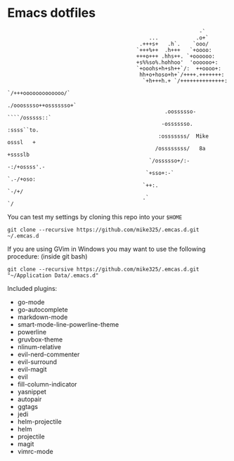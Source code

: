 # Emacs dotfiles

```shell
                                                             -`
                                             ...            .o+`
                                          .+++s+   .h`.    `ooo/
                                         `+++%++  .h+++   `+oooo:
                                         +++o+++ .hhs++. `+oooooo:
                                         +s%%so%.hohhoo'  'oooooo+:
                                         `+ooohs+h+sh++`/:  ++oooo+:
                                          hh+o+hoso+h+`/++++.+++++++:
                                           `+h+++h.+ `/++++++++++++++:
                                                    `/+++ooooooooooooo/`
                                                   ./ooosssso++osssssso+`
                                                  .oossssso-````/osssss::`
                                                 -osssssso.      :ssss``to.
                                                :osssssss/  Mike  osssl   +
                                               /ossssssss/   8a   +sssslb
                                             `/ossssso+/:-        -:/+ossss'.-
                                            `+sso+:-`                 `.-/+oso:
                                           `++:.                           `-/+/
                                           .`                                 `/
```

You can test my settings by cloning this repo into your `$HOME`

```
git clone --recursive https://github.com/mike325/.emcas.d.git ~/.emcas.d
```

If you are using GVim in Windows you may want to use the following procedure:
(inside git bash)
```
git clone --recursive https://github.com/mike325/.emcas.d.git "~/Application Data/.emacs.d"
```
Included plugins:

+ go-mode
+ go-autocomplete
+ markdown-mode
+ smart-mode-line-powerline-theme
+ powerline
+ gruvbox-theme
+ nlinum-relative
+ evil-nerd-commenter
+ evil-surround
+ evil-magit
+ evil
+ fill-column-indicator
+ yasnippet
+ autopair
+ ggtags
+ jedi
+ helm-projectile
+ helm
+ projectile
+ magit
+ vimrc-mode
